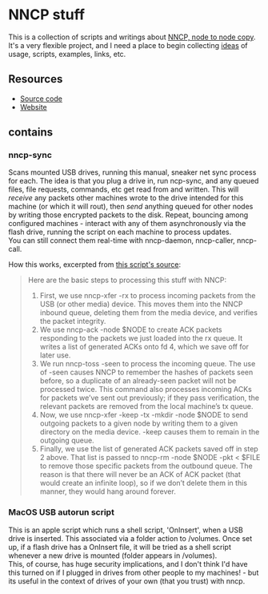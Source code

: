 # NNCP stuff
This is a collection of scripts and writings about [NNCP, node to node copy](https://nncp.mirrors.quux.org/).
It's a very flexible project, and I need a place to begin collecting [ideas](ideas.md) of usage, scripts, examples, links, etc.

## Resources
* [Source code](https://git.cypherpunks.ru/nncp.git) 
* [Website](http://www.nncpgo.org/)

## contains
### nncp-sync
Scans mounted USB drives, running this manual, sneaker net sync process for each. The idea is that you plug a drive in, run ncp-sync, and any queued files, file requests, commands, etc get read from and written. This will *receive* any packets other machines wrote to the drive intended for this machine (or which it will rout), then *send* anything queued for other nodes by writing those encrypted packets to the disk. Repeat, bouncing among configured machines - interact with any of them asynchronously via the flash drive, running the script on each machine to process updates.  
You can still connect them real-time with nncp-daemon, nncp-caller, nncp-call.  

How this works, excerpted from [this script's source](https://www.complete.org/dead-usb-drives-are-fine-building-a-reliable-sneakernet/):

>Here are the basic steps to processing this stuff with NNCP:
>1. First, we use nncp-xfer -rx to process incoming packets from the USB (or other media) device. This moves them into the NNCP inbound queue, deleting them from the media device, and verifies the packet integrity.
>2. We use nncp-ack -node $NODE to create ACK packets responding to the packets we just loaded into the rx queue. It writes a list of generated ACKs onto fd 4, which we save off for later use.
>3. We run nncp-toss -seen to process the incoming queue. The use of -seen causes NNCP to remember the hashes of packets seen before, so a duplicate of an already-seen packet will not be processed twice. This command also processes incoming ACKs for packets we’ve sent out previously; if they pass verification, the relevant packets are removed from the local machine’s tx queue.
>4. Now, we use nncp-xfer -keep -tx -mkdir -node $NODE to send outgoing packets to a given node by writing them to a given directory on the media device. -keep causes them to remain in the outgoing queue.
>5. Finally, we use the list of generated ACK packets saved off in step 2 above. That list is passed to nncp-rm -node $NODE -pkt < $FILE to remove those specific packets from the outbound queue. The reason is that there will never be an ACK of ACK packet (that would create an infinite loop), so if we don’t delete them in this manner, they would hang around forever.

### MacOS USB autorun script
This is an apple script which runs a shell script, 'OnInsert', when a USB drive is inserted. This associated via a folder action to /volumes.
Once set up, if a flash drive has a OnInsert file, it will be tried as a shell script whenever a new drive is mounted (folder appears in /volumes).  
This, of course, has huge security implications, and I don't think I'd have this turned on if I plugged in drives from other people to my machines! - but its useful in the context of drives of your own (that you trust) with nncp.


